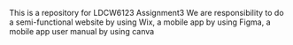 This is a repository for LDCW6123 Assignment3
We are responsibility to do a semi-functional website by using Wix, a mobile app by using Figma, a mobile app user manual by using canva
